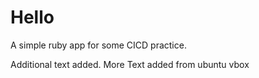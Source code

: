 # Hello
A simple ruby app for some CICD practice.

Additional text added.
More Text added from ubuntu vbox

